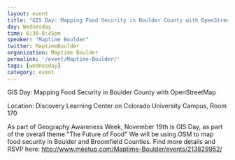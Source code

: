 ```yaml
---
layout: event
title: "GIS Day: Mapping Food Security in Boulder County with OpenStreetMap"
day: Wednesday
time: 6:30-8:45pm
speaker: "Maptime Boulder"
twitter: MaptimeBoulder
organization: Maptime Boulder
permalink: '/event/Maptime-Boulder/'
tags: [wednesday]
category: event
---
```

GIS Day: Mapping Food Security in Boulder County with OpenStreetMap

Location:   Discovery Learning Center on Colorado University Campus, Room 170

As part of Geography Awareness Week, November 19th is GIS Day, as part of the overall theme "The Future of Food" We will be using OSM to map food security in Boulder and Broomfield Counties. 
Find more details and RSVP here:  http://www.meetup.com/Maptime-Boulder/events/213829952/
